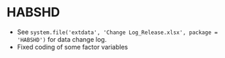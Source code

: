 # HABSHD

 * See `system.file('extdata', 'Change Log_Release.xlsx', package = 'HABSHD')` for data change log.
 * Fixed coding of some factor variables